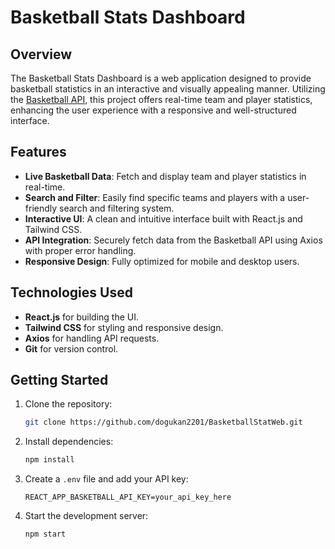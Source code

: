 # Basketball Stats Dashboard

## Overview
The Basketball Stats Dashboard is a web application designed to provide basketball statistics in an interactive and visually appealing manner. Utilizing the [Basketball API](https://www.api-basketball.com/documentation), this project offers real-time team and player statistics, enhancing the user experience with a responsive and well-structured interface.

## Features
- **Live Basketball Data**: Fetch and display team and player statistics in real-time.
- **Search and Filter**: Easily find specific teams and players with a user-friendly search and filtering system.
- **Interactive UI**: A clean and intuitive interface built with React.js and Tailwind CSS.
- **API Integration**: Securely fetch data from the Basketball API using Axios with proper error handling.
- **Responsive Design**: Fully optimized for mobile and desktop users.

## Technologies Used
- **React.js** for building the UI.
- **Tailwind CSS** for styling and responsive design.
- **Axios** for handling API requests.
- **Git** for version control.

## Getting Started
1. Clone the repository:
   ```sh
   git clone https://github.com/dogukan2201/BasketballStatWeb.git
   ```
2. Install dependencies:
   ```sh
   npm install
   ```
3. Create a `.env` file and add your API key:
   ```env
   REACT_APP_BASKETBALL_API_KEY=your_api_key_here
   ```
4. Start the development server:
   ```sh
   npm start
   ```

